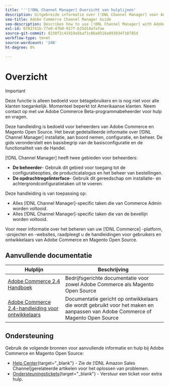 ```yaml
---
title: '''[!DNL Channel Manager] Overzicht van hulplijnen'
description: Uitgebreide informatie over [!DNL Channel Manager] voor Adobe Commerce- en Magento Open Source-beheerders, inclusief installatie en instapweigering
seo-title: Adobe Commerce Channel Manager Guide
seo-description: Describes how to use [!DNL Channel Manager] with Adobe Commerce or Magento Open Source.
exl-id: 0703741b-77e0-47b0-917f-b25d14afa7ae
source-git-commit: 8230f2c41919a5baf1c86a8516a093934710785d
workflow-type: tm+mt
source-wordcount: '248'
ht-degree: 0%

---
```



# Overzicht

>[!IMPORTANT]
>
> Deze functie is alleen bedoeld voor bètagebruikers en is nog niet voor alle klanten toegankelijk. Momenteel beperkt tot Amerikaanse klanten. Neem contact op met uw Adobe Commerce Beta-programmabeheerder voor hulp en vragen.

Deze handleiding is bedoeld voor beheerders van Adobe Commerce en Magento Open Source. Het bevat gedetailleerde informatie over [!DNL Channel Manager] installatie, aan boord nemen, configuratie, en beheer. De gids veronderstelt een basisbegrip van de basisconfiguratie en de functionaliteit van de Handel.

[!DNL Channel Manager] heeft twee gebieden voor beheerders:

* **De beheerder**- Gebruik dit gebied voor toegang tot de configuratieopties, de productcatalogus en het beheer van bestellingen.
* **De opdrachtregelinterface**- Gebruik dit gereedschap om installatie- en achtergrondconfiguratietaken uit te voeren.

Deze handleiding is van toepassing op:

* Alles [!DNL Channel Manager]-specific taken die van Commerce Admin worden voltooid.
* Alles [!DNL Channel Manager]-specific taken die van de bevellijn worden voltooid.

Voor meer informatie over het beheren van uw [!DNL Commerce] -platform, -projecten en -websites, raadpleegt u de handleidingen voor gebruikers en ontwikkelaars van Adobe Commerce en Magento Open Source.

## Aanvullende documentatie

| Hulplijn | Beschrijving |
|----------------------------------------------------------------------|----------------------------------------------------------------------------------------------------|
| [Adobe Commerce 2.4 Handboek](https://docs.magento.com/user-guide) | Bedrijfsgerichte documentatie voor zowel Adobe Commerce als Magento Open Source |
| [Adobe Commerce 2.4-handleiding voor ontwikkelaars](https://devdocs.magento.com) | Documentatie gericht op ontwikkelaars die wordt gebruikt voor het maken en aanpassen van Adobe Commerce of Magento Open Source |

## Ondersteuning

Gebruik de volgende bronnen voor aanvullende informatie en hulp bij Adobe Commerce en Magento Open Source:

* [Help Center](https://support.magento.com/hc/en-us){target=&quot;_blank&quot;} - Zie de [!DNL Amazon Sales Channel]gerelateerde artikelen voor het oplossen van problemen.
* [Ondersteuningstickets](https://support.magento.com/hc/en-us/articles/360000913794#submit-ticket){target=&quot;_blank&quot;} - Verstuur een ticket voor extra hulp.
